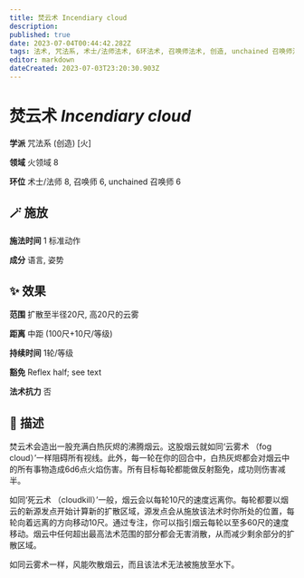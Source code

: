 ```yaml
---
title: 焚云术 Incendiary cloud
description: 
published: true
date: 2023-07-04T00:44:42.282Z
tags: 法术, 咒法系, 术士/法师法术, 6环法术, 召唤师法术, 创造, unchained 召唤师法术, 8环法术, 火, 火领域
editor: markdown
dateCreated: 2023-07-03T23:20:30.903Z
---
```


# **焚云术** *Incendiary cloud*

**学派** 咒法系 (创造) \[火\] 

**领域** 火领域 8

**环位** 术士/法师 8, 召唤师 6, unchained 召唤师 6

## 🪄 施放

**施法时间** 1 标准动作

**成分** 语言, 姿势

## ✨ 效果  

**范围** 扩散至半径20尺, 高20尺的云雾

**距离** 中距 (100尺+10尺/等级)  

**持续时间** 1轮/等级 

**豁免** Reflex half; see text

**法术抗力** 否

## 📖 描述

焚云术会造出一股充满白热灰烬的沸腾烟云。这股烟云就如同‘云雾术 （fog cloud）’一样阻碍所有视线。此外，每一轮在你的回合中，白热灰烬都会对烟云中的所有事物造成6d6点火焰伤害。所有目标每轮都能做反射豁免，成功则伤害减半。

如同‘死云术 （cloudkill）’一般，烟云会以每轮10尺的速度远离你。每轮都要以烟云的新源发点开始计算新的扩散区域，源发点会从施放该法术时你所处的位置，每轮向着远离的方向移动10尺。通过专注，你可以指引烟云每轮以至多60尺的速度移动。烟云中任何超出最高法术范围的部分都会无害消散，从而减少剩余部分的扩散区域。

如同云雾术一样，风能吹散烟云，而且该法术无法被施放至水下。
    